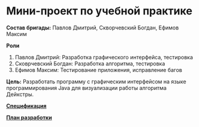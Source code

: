 # Мини-проект по учебной практике

**Состав бригады:**
Павлов Дмитрий, Скворчевский Богдан, Ефимов Максим

**Роли**
1. Павлов Дмитрий: Разработка графического интерфейса, тестировка
2. Сковрчевский Богдан: Разработка алгоритма, тестировка
3. Ефимов Максим: Тестирование приложения, исправление багов

**Цель:** Разработать программу с графическим интерфейсом на языке программирования Java для визуализации работы алгоритма Дейкстры.

[**Спецификация**](https://github.com/justtomu/practice/blob/main/specification.png)

[**План разработки**](https://github.com/justtomu/practice/blob/main/development%20plan.md)
